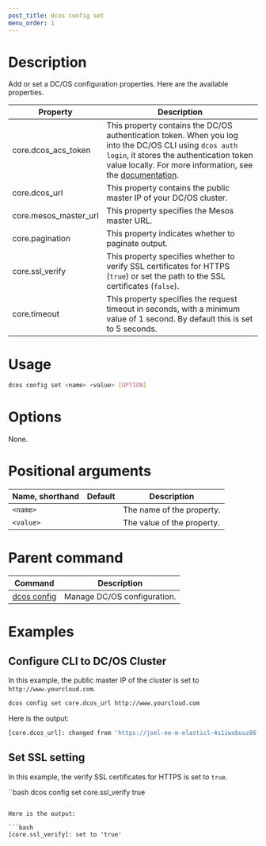 ```yaml
---
post_title: dcos config set
menu_order: 1
---
```


# Description
Add or set a DC/OS configuration properties. Here are the available properties.

| **Property**  | **Description** |
|-----------------------|-----------------------------------------------------------------------------------------------------------------------------------------------------------------------------------------------------------------------------------------------------------------------|
| core.dcos_acs_token   | This property contains the DC/OS authentication token. When you log into the DC/OS CLI using `dcos auth login`, it stores the authentication token value locally. For more information, see the [documentation](/docs/1.9/security/iam-api/). |
| core.dcos_url         | This property contains the public master IP of your DC/OS cluster.|
| core.mesos_master_url | This property specifies the Mesos master URL.|
| core.pagination       | This property indicates whether to paginate output. |
| core.ssl_verify       | This property specifies whether to verify SSL certificates for HTTPS (`true`) or set the path to the SSL certificates (`false`). |
| core.timeout          | This property specifies the request timeout in seconds, with a minimum value of 1 second. By default this is set to 5 seconds.  |


# Usage

```bash
dcos config set <name> <value> [OPTION]
```

# Options

None.

# Positional arguments

| Name, shorthand | Default | Description |
|---------|-------------|-------------|
| `<name>`   |             |  The name of the property. |
| `<value>`   |             |  The value of the property. |

# Parent command

| Command | Description |
|---------|-------------|
| [dcos config](/docs/1.9/cli/command-reference/dcos-config/) |  Manage DC/OS configuration. |


# Examples

## Configure CLI to DC/OS Cluster

In this example, the public master IP of the cluster is set to `http://www.yourcloud.com`.

```bash
dcos config set core.dcos_url http://www.yourcloud.com
```

Here is the output:

```bash
[core.dcos_url]: changed from 'https://joel-ee-m-elasticl-4s1iwxbuuz86-366325365.us-west-2.elb.amazonaws.com' to 'http://www.yourcloud.com'
```

## Set SSL setting

In this example, the verify SSL certificates for HTTPS is set to `true`.

``bash
dcos config set core.ssl_verify true
```

Here is the output:

```bash
[core.ssl_verify]: set to 'true'
```


